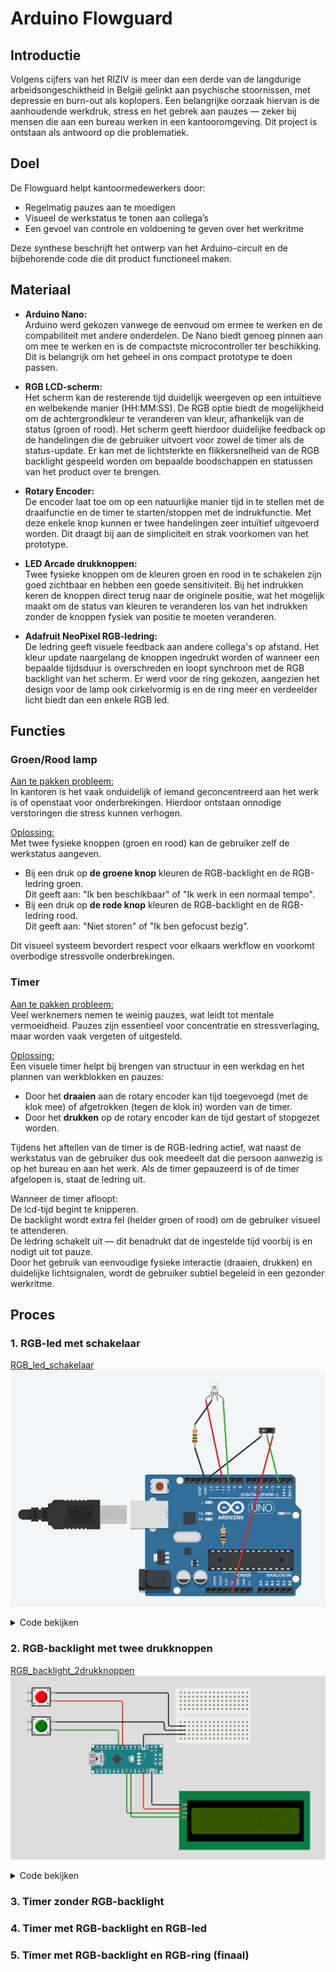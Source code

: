 # Arduino Flowguard
## Introductie
Volgens cijfers van het RIZIV is meer dan een derde van de langdurige arbeidsongeschiktheid in België gelinkt aan psychische stoornissen, met depressie en burn-out als koplopers. Een belangrijke oorzaak hiervan is de aanhoudende werkdruk, stress en het gebrek aan pauzes — zeker bij mensen die aan een bureau werken in een kantooromgeving. Dit project is ontstaan als antwoord op die problematiek.

## Doel
De Flowguard helpt kantoormedewerkers door:  
- Regelmatig pauzes aan te moedigen  
- Visueel de werkstatus te tonen aan collega’s  
- Een gevoel van controle en voldoening te geven over het werkritme

Deze synthese beschrijft het ontwerp van het Arduino-circuit en de bijbehorende code die dit product functioneel maken.
## Materiaal
- **Arduino Nano:**  
  Arduino werd gekozen vanwege de eenvoud om ermee te werken en de compabiliteit met andere onderdelen. De Nano biedt genoeg pinnen aan om mee te werken en is de compactste microcontroller ter beschikking. Dit is belangrijk om het geheel in ons compact prototype te doen passen.

- **RGB LCD-scherm:**  
  Het scherm kan de resterende tijd duidelijk weergeven op een intuïtieve en welbekende manier (HH:MM:SS). De RGB optie biedt de mogelijkheid om de achtergrondkleur te veranderen van kleur, afhankelijk van de status (groen of rood). Het scherm geeft hierdoor duidelijke feedback op de handelingen die de gebruiker uitvoert voor zowel de timer als de status-update. Er kan met de lichtsterkte en flikkersnelheid van de RGB backlight gespeeld worden om bepaalde boodschappen en statussen van het product over te brengen.

- **Rotary Encoder:**  
  De encoder laat toe om op een natuurlijke manier tijd in te stellen met de draaifunctie en de timer te starten/stoppen met de indrukfunctie. Met deze enkele knop kunnen er twee handelingen zeer intuïtief uitgevoerd worden. Dit draagt bij aan de simpliciteit en strak voorkomen van het prototype.

- **LED Arcade drukknoppen:**  
  Twee fysieke knoppen om de kleuren groen en rood in te schakelen zijn goed zichtbaar en hebben een goede sensitiviteit. Bij het indrukken keren de knoppen direct terug naar de originele positie, wat het mogelijk maakt om de status van kleuren te veranderen los van het indrukken zonder de knoppen fysiek van positie te moeten veranderen.

- **Adafruit NeoPixel RGB-ledring:**  
  De ledring geeft visuele feedback aan andere collega's op afstand. Het kleur update naargelang de knoppen ingedrukt worden of wanneer een bepaalde tijdsduur is overschreden en loopt synchroon met de RGB backlight van het scherm. Er werd voor de ring gekozen, aangezien het design voor de lamp ook cirkelvormig is en de ring meer en verdeelder licht biedt dan een enkele RGB led.

## Functies
### Groen/Rood lamp
<ins>Aan te pakken probleem:</ins>  
In kantoren is het vaak onduidelijk of iemand geconcentreerd aan het werk is of openstaat voor onderbrekingen. Hierdoor ontstaan onnodige verstoringen die stress kunnen verhogen.  

<ins>Oplossing:</ins>  
Met twee fysieke knoppen (groen en rood) kan de gebruiker zelf de werkstatus aangeven.  
- Bij een druk op **de groene knop** kleuren de RGB-backlight en de RGB-ledring groen.  
Dit geeft aan: "Ik ben beschikbaar" of "Ik werk in een normaal tempo".  
- Bij een druk op **de rode knop** kleuren de RGB-backlight en de RGB-ledring rood.  
Dit geeft aan: "Niet storen" of "Ik ben gefocust bezig".

Dit visueel systeem bevordert respect voor elkaars werkflow en voorkomt overbodige stressvolle onderbrekingen.  

### Timer
<ins>Aan te pakken probleem:</ins>   
Veel werknemers nemen te weinig pauzes, wat leidt tot mentale vermoeidheid. Pauzes zijn essentieel voor concentratie en stressverlaging, maar worden vaak vergeten of uitgesteld.  

<ins>Oplossing:</ins>  
Een visuele timer helpt bij brengen van structuur in een werkdag en het plannen van werkblokken en pauzes:  
- Door het **draaien** aan de rotary encoder kan tijd toegevoegd (met de klok mee) of afgetrokken (tegen de klok in) worden van de timer.
- Door het **drukken** op de rotary encoder kan de tijd gestart of stopgezet worden.  

Tijdens het aftellen van de timer is de RGB-ledring actief, wat naast de werkstatus van de gebruiker dus ook meedeelt dat die persoon aanwezig is op het bureau en aan het werk. Als de timer gepauzeerd is of de timer afgelopen is, staat de ledring uit.  

Wanneer de timer afloopt:  
De lcd-tijd begint te knipperen.  
De backlight wordt extra fel (helder groen of rood) om de gebruiker visueel te attenderen.  
De ledring schakelt uit — dit benadrukt dat de ingestelde tijd voorbij is en nodigt uit tot pauze.  
Door het gebruik van eenvoudige fysieke interactie (draaien, drukken) en duidelijke lichtsignalen, wordt de gebruiker subtiel begeleid in een gezonder werkritme. 

## Proces
### 1. RGB-led met schakelaar
[RGB_led_schakelaar](ARDUINO/Opkomende_technologiën/groenrood/RGB_led_schakelaar/RGB_led_schakelaar.ino)  
![RGB_led_setup](ARDUINO/Opkomende_technologien/groenrood/RGB_led_schakelaar/RGB_led_setup.png)  
<details>
<summary>Code bekijken</summary>

```cpp
const int switchPin = 2;  // pin schakelaar
const int redPin = 11;    // pin rood
const int greenPin = 10;  // pin groen

void setup() {
    pinMode(switchPin, INPUT_PULLUP);
    pinMode(redPin, OUTPUT);
    pinMode(greenPin, OUTPUT);
}

void loop() {
    int switchState = digitalRead(switchPin); // waarde schakelaar inlezen

    if (switchState == LOW) {
        digitalWrite(redPin, LOW);
        digitalWrite(greenPin, HIGH);
    } else {
        digitalWrite(redPin, HIGH);
        digitalWrite(greenPin, LOW);
    }
}
```
</details>  

### 2. RGB-backlight met twee drukknoppen
[RGB_backlight_2drukknoppen](ARDUINO/Opkomende_technologien/groenrood/RGB_backlight_2drukknoppen/RGB_backlight_2drukknoppen.ino)  
![RGB_backlight_2drukknoppen_setup](ARDUINO/Opkomende_technologien/groenrood/RGB_backlight_2drukknoppen/RGB_backlight_2drukknoppen_setup.png)  
<details>
<summary>Code bekijken</summary>

```cpp
#include <Wire.h>
#include "rgb_lcd.h"

rgb_lcd lcd;

const int buttonGreen = 6; // groene knop
const int buttonRed  = 7; // rode knop

const unsigned int LIGHT_SOFT = 25; // zachte lichtsterkte
const unsigned int LIGHT_BRIGHT = 140; // felle lichtsterkte

void setup() {
  lcd.begin(16, 2); // lcd scherm opstarten
  lcd.setRGB(0, LIGHT_SOFT, 0); // backlight standaard op groen

  // Knoppen als input met pull-up
  pinMode(buttonGreen, INPUT_PULLUP);
  pinMode(buttonRed, INPUT_PULLUP);
}

void loop() {
  // Als knop 1 ingedrukt is, zet backlight groen
  if (digitalRead(buttonGreen) == LOW) {
    lcd.setRGB(0, LIGHT_SOFT, 0); // Groen
  }

  // Als knop 2 ingedrukt is, zet backlight rood
  if (digitalRead(buttonRed) == LOW) {
    lcd.setRGB(LIGHT_SOFT, 0, 0); // Rood
  }
}
```
</details>  

### 3. Timer zonder RGB-backlight
### 4. Timer met RGB-backlight en RGB-led
### 5. Timer met RGB-backlight en RGB-ring (finaal)
